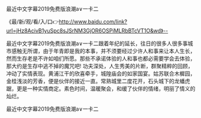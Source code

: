 最近中文字幕2019免费版浪潮a∨一卡二

《最/新/观/看/入/口👉http://www.baidu.com/link?url=jHz8AcivB1yuSpc8sJSrNM3GjOR6OSPiMLRbBTcVT1O&wd》--

最近中文字幕2019免费版浪潮a∨一卡二跟着年纪的延长，往日的很多人很多事城市感触无所谓，由于年青即是我的本事，并不须要经过少许人和事来让本人生长，然而生存老是不许如咱们所愿。那些不承诺体验的人和事也都必需要学会去体验，那大约是生存中逃不掉的魔咒吧!
功夫深处，人生秀美的片断，群聚精粹的回顾，冲动了实情表现。黄浦江干的欣喜牵手，城隍庙会的如家国宴。姑苏联合木樨园，金桂浅淡的芳香，便是伙伴的接近一直。常熟城里二度花开，石头城下的龙蟠虎踞，更是一种实情商定。素色时间，温暖聚会，和缓了伙伴的情绪，明丽了情义的灿烂。





最近中文字幕2019免费版浪潮a∨一卡二
